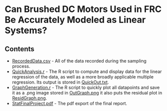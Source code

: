 # Can Brushed DC Motors Used in FRC Be Accurately Modeled as Linear Systems?

## Contents
* [RecordedData.csv](RecordedData.csv) - All of the data recorded during the sampling process.
* [QuickAnalysis.r](QuickAnalysis.r) - The R script to compute and display data for the linear regression of the data, as well as a more broadly applicable multiple regression. Its output is stored in [QuickOut.txt](QuickOut.txt).
* [GraphGeneration.r](GraphGeneration.r) - The R script to quickly plot all datapoints and save it as a .png image stored in [OutGraph.png](OutGraph.png) it also puts the residual plot in [ResidGraph.png](ResidGraph.png).
* [StatFinalProject.pdf](StatFinalProject.pdf) - The pdf export of the final report.